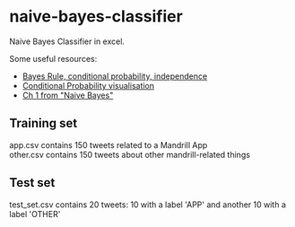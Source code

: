 # naive-bayes-classifier
Naive Bayes Classifier in excel.

Some useful resources:
- [Bayes Rule, conditional probability, independence](https://controls.engin.umich.edu/wiki/index.php/Bayes_Rule,_conditional_probability,_independence "Bayes Rule, conditional probability, independence")
- [Conditional Probability visualisation](http://setosa.io/conditional/ "Conditional Probability")
- [Ch 1 from "Naive Bayes"](http://greenteapress.com/thinkbayes/ "Think Bayes")

## Training set
app.csv contains 150 tweets related to a Mandrill App <br/>
other.csv contains 150 tweets about other mandrill-related things

## Test set
test_set.csv contains 20 tweets: 10 with a label 'APP' and another 10 with a label 'OTHER'
